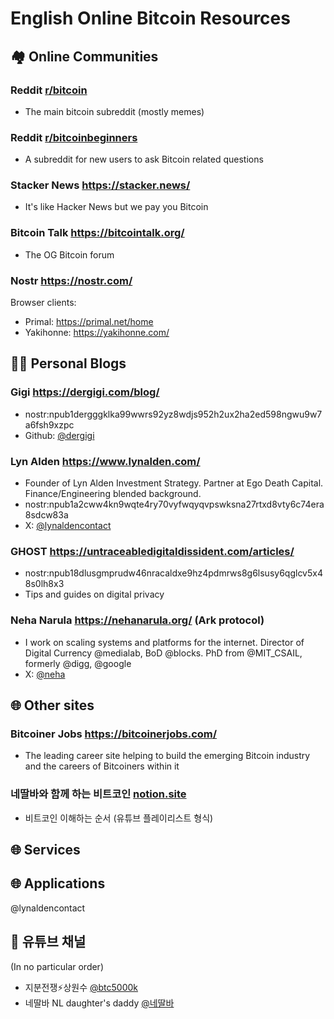 # English Online Bitcoin Resources

## 🏘️ Online Communities
### Reddit [r/bitcoin](https://www.reddit.com/r/bitcoin)
- The main bitcoin subreddit (mostly memes)
### Reddit [r/bitcoinbeginners](https://www.reddit.com/r/BitcoinBeginners/)
- A subreddit for new users to ask Bitcoin related questions
### Stacker News https://stacker.news/
- It's like Hacker News but we pay you Bitcoin
### Bitcoin Talk https://bitcointalk.org/
- The OG Bitcoin forum
### Nostr https://nostr.com/
Browser clients:
- Primal: https://primal.net/home
- Yakihonne: https://yakihonne.com/

## 👨‍🔧 Personal Blogs
### Gigi https://dergigi.com/blog/
- nostr:npub1dergggklka99wwrs92yz8wdjs952h2ux2ha2ed598ngwu9w7a6fsh9xzpc
- Github: [@dergigi](https://github.com/dergigi)

### Lyn Alden https://www.lynalden.com/
- Founder of Lyn Alden Investment Strategy. Partner at Ego Death Capital. Finance/Engineering blended background.
- nostr:npub1a2cww4kn9wqte4ry70vyfwqyqvpswksna27rtxd8vty6c74era8sdcw83a
- X: [@lynaldencontact](https://x.com/lynaldencontact)

### GHOST https://untraceabledigitaldissident.com/articles/
- nostr:npub18dlusgmprudw46nracaldxe9hz4pdmrws8g6lsusy6qglcv5x48s0lh8x3
- Tips and guides on digital privacy

### Neha Narula https://nehanarula.org/ (Ark protocol)
- I work on scaling systems and platforms for the internet. Director of Digital Currency @medialab, BoD @blocks. PhD from @MIT_CSAIL, formerly @digg, @google
- X: [@neha](https://x.com/neha)

## 🌐 Other sites
### Bitcoiner Jobs https://bitcoinerjobs.com/
- The leading career site helping to build the emerging Bitcoin industry and the careers of Bitcoiners within it

### 네딸바와 함께 하는 비트코인 [notion.site](https://righteous-route-5d3.notion.site/1cdc206ac58f8010b45ad550d5686a08)
- 비트코인 이해하는 순서 (유튜브 플레이리스트 형식)

## 🌐 Services

## 🌐 Applications

@lynaldencontact

## 🎦 유튜브 채널
(In no particular order)

- 지분전쟁⚡️상원수 [@btc5000k](https://www.youtube.com/@btc5000k)
- 네딸바 NL daughter's daddy [@네딸바](https://www.youtube.com/@네딸바)

